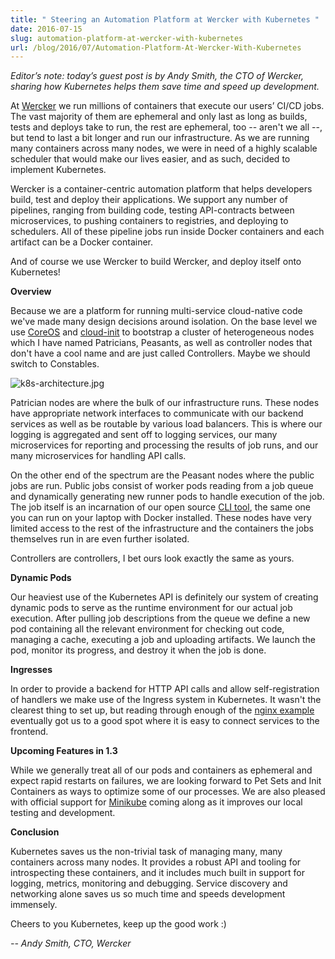 ```yaml
---
title: " Steering an Automation Platform at Wercker with Kubernetes "
date: 2016-07-15
slug: automation-platform-at-wercker-with-kubernetes
url: /blog/2016/07/Automation-Platform-At-Wercker-With-Kubernetes
---
```

_Editor’s note: today’s guest post is by Andy Smith, the CTO of Wercker, sharing how Kubernetes helps them save time and speed up development. &nbsp;_

At [Wercker](http://wercker.com/) we run millions of containers that execute our users’ CI/CD jobs. The vast majority of them are ephemeral and only last as long as builds, tests and deploys take to run, the rest are ephemeral, too -- aren't we all --, but tend to last a bit longer and run our infrastructure. As we are running many containers across many nodes, we were in need of a highly scalable scheduler that would make our lives easier, and as such, decided to implement Kubernetes.

Wercker is a container-centric automation platform that helps developers build, test and deploy their applications. We support any number of pipelines, ranging from building code, testing API-contracts between microservices, to pushing containers to registries, and deploying to schedulers. All of these pipeline jobs run inside Docker containers and each artifact can be a Docker container.

And of course we use Wercker to build Wercker, and deploy itself onto Kubernetes!

**Overview**

Because we are a platform for running multi-service cloud-native code we've made many design decisions around isolation. On the base level we use [CoreOS](http://coreos.com/) and [cloud-init](https://coreos.com/os/docs/latest/cloud-config.html) to bootstrap a cluster of heterogeneous nodes which I have named Patricians, Peasants, as well as controller nodes that don't have a cool name and are just called Controllers. Maybe we should switch to Constables.


 ![k8s-architecture.jpg](https://lh5.googleusercontent.com/i_Gtd1J9dekCxy7jJYZDZX0XmAmGD4f8qhrYG60FdVqnM87l-si44BGHjFdEFACZcx2E-rgRZNxuvniYDninlHAl9ZHyF2-jJjKUl-QQH8Au29hwVTbnDc0tP1Rv_Yd8mvt1tfoX)




Patrician nodes are where the bulk of our infrastructure runs. These nodes have appropriate network interfaces to communicate with our backend services as well as be routable by various load balancers. This is where our logging is aggregated and sent off to logging services, our many microservices for reporting and processing the results of job runs, and our many microservices for handling API calls.



On the other end of the spectrum are the Peasant nodes where the public jobs are run. Public jobs consist of worker pods reading from a job queue and dynamically generating new runner pods to handle execution of the job. The job itself is an incarnation of our open source [CLI tool](http://github.com/wercker/wercker), the same one you can run on your laptop with Docker installed. These nodes have very limited access to the rest of the infrastructure and the containers the jobs themselves run in are even further isolated.



Controllers are controllers, I bet ours look exactly the same as yours.



**Dynamic Pods**

Our heaviest use of the Kubernetes API is definitely our system of creating dynamic pods to serve as the runtime environment for our actual job execution. After pulling job descriptions from the queue we define a new pod containing all the relevant environment for checking out code, managing a cache, executing a job and uploading artifacts. We launch the pod, monitor its progress, and destroy it when the job is done.



**Ingresses**

In order to provide a backend for HTTP API calls and allow self-registration of handlers we make use of the Ingress system in Kubernetes. It wasn't the clearest thing to set up, but reading through enough of the [nginx example](https://kubernetes.io/blog/2016/03/Kubernetes-1.2-and-simplifying-advanced-networking-with-Ingress) eventually got us to a good spot where it is easy to connect services to the frontend.



**Upcoming Features in 1.3**



While we generally treat all of our pods and containers as ephemeral and expect rapid restarts on failures, we are looking forward to Pet Sets and Init Containers as ways to optimize some of our processes. We are also pleased with official support for [Minikube](https://github.com/kubernetes/minikube) coming along as it improves our local testing and development.&nbsp;



**Conclusion**



Kubernetes saves us the non-trivial task of managing many, many containers across many nodes. It provides a robust API and tooling for introspecting these containers, and it includes much built in support for logging, metrics, monitoring and debugging. Service discovery and networking alone saves us so much time and speeds development immensely.

Cheers to you Kubernetes, keep up the good work :)



_-- Andy Smith, CTO, Wercker_
